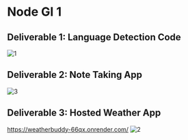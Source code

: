 # Node GI 1

## Deliverable 1: Language Detection Code
![1](https://github.com/user-attachments/assets/fd1e3d47-ae8e-40a2-9e58-3927b38169eb)


## Deliverable 2: Note Taking App
![3](https://github.com/user-attachments/assets/9853206e-aa99-4f6d-9e94-1d3978d6836c)


## Deliverable 3: Hosted Weather App 
https://weatherbuddy-66qx.onrender.com/
![2](https://github.com/user-attachments/assets/96167c9e-62e1-4f37-856e-42169991566a)
